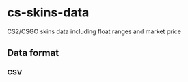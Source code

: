 # cs-skins-data
 CS2/CSGO skins data including float ranges and market price

## Data format
### CSV